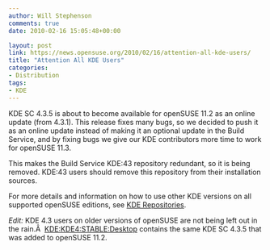 ```yaml
---
author: Will Stephenson
comments: true
date: 2010-02-16 15:05:48+00:00

layout: post
link: https://news.opensuse.org/2010/02/16/attention-all-kde-users/
title: "Attention All KDE Users"
categories:
- Distribution
tags:
- KDE
---
```

KDE SC 4.3.5 is about to become available for openSUSE 11.2 as an online update (from 4.3.1).  This release fixes many bugs, so we decided to push it as an online update instead of making it an optional update in the Build Service, and by fixing bugs we give our KDE contributors more time to work for openSUSE 11.3.

This makes the Build Service KDE:43 repository redundant, so it is being removed.  KDE:43 users should remove this repository from their installation sources.

For more details and information on how to use other KDE versions on all supported openSUSE editions, see [KDE Repositories](http://en.opensuse.org/KDE/Repositories).

_Edit:_ KDE 4.3 users on older versions of openSUSE are not being left out in the rain.Â  [KDE:KDE4:STABLE:Desktop](http://download.opensuse.org/repositories/KDE:/KDE4:/STABLE:/Desktop) contains the same KDE SC 4.3.5 that was added to openSUSE 11.2.		
